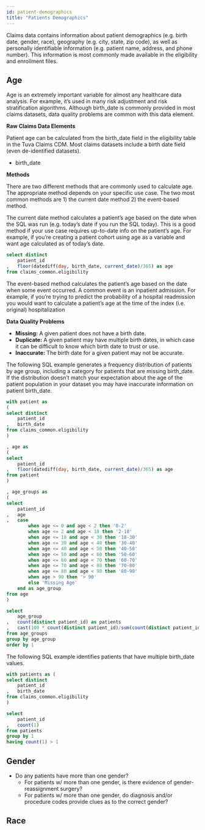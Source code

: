 ```yaml
---
id: patient-demographics
title: "Patients Demographics"
---
```

Claims data contains information about patient demographics (e.g. birth date, gender, race), geography (e.g. city, state, zip code), as well as personally identifiable information (e.g. patient name, address, and phone number).  This information is most commonly made available in the eligibility and enrollment files.

## Age

Age is an extremely important variable for almost any healthcare data analysis.  For example, it’s used in many risk adjustment and risk stratification algorithms.  Although birth_date is commonly provided in most claims datasets, data quality problems are common with this data element.

**Raw Claims Data Elements**

Patient age can be calculated from the birth_date field in the eligibility table in the Tuva Claims CDM.  Most claims datasets include a birth date field (even de-identified datasets).

- birth_date

**Methods**

There are two different methods that are commonly used to calculate age.  The appropriate method depends on your specific use case.  The two most common methods are 1) the current date method 2) the event-based method.

The current date method calculates a patient’s age based on the date when the SQL was run (e.g. today’s date if you run the SQL today).  This is a good method if your use case requires up-to-date info on the patient’s age.  For example, if you’re creating a patient cohort using age as a variable and want age calculated as of today’s date.

```sql
select distinct
    patient_id
,   floor(datediff(day, birth_date, current_date)/365) as age
from claims_common.eligibility
```

The event-based method calculates the patient’s age based on the date when some event occurred.  A common event is an inpatient admission.  For example, if you’re trying to predict the probability of a hospital readmission you would want to calculate a patient’s age at the time of the index (i.e. original) hospitalization

**Data Quality Problems**

- **Missing:** A given patient does not have a birth date.
- **Duplicate:** A given patient may have multiple birth dates, in which case it can be difficult to know which birth date to trust or use.
- **Inaccurate:** The birth date for a given patient may not be accurate.

The following SQL example generates a frequency distribution of patients by age group, including a category for patients that are missing birth_date.  If the distribution doesn’t match your expectation about the age of the patient population in your dataset you may have inaccurate information on patient birth_date.

```sql
with patient as
(
select distinct
    patient_id
,   birth_date
from claims_common.eligibility
)

, age as
(
select
    patient_id
,   floor(datediff(day, birth_date, current_date)/365) as age
from patient
)

, age_groups as
(
select
    patient_id
,   age
,   case 
        when age <= 0 and age < 2 then '0-2'
        when age <= 2 and age < 18 then '2-18'
        when age <= 18 and age < 30 then '18-30'
        when age <= 30 and age < 40 then '30-40'
        when age <= 40 and age < 50 then '40-50'
        when age <= 50 and age < 60 then '50-60'
        when age <= 60 and age < 70 then '60-70'
        when age <= 70 and age < 80 then '70-80'
        when age <= 80 and age < 90 then '80-90'
        when age > 90 then '> 90'
        else 'Missing Age' 
    end as age_group
from age
)

select
    age_group
,   count(distinct patient_id) as patients
,   cast(100 * count(distinct patient_id)/sum(count(distinct patient_id)) over() as numeric(38,1)) as percent
from age_groups
group by age_group
order by 1
```

The following SQL example identifies patients that have multiple birth_date values.

```sql
with patients as (
select distinct
    patient_id
,   birth_date
from claims_common.eligibility
)

select
    patient_id
,   count(1)
from patients
group by 1
having count(1) > 1
```

## Gender

- Do any patients have more than one gender?
    - For patients w/ more than one gender, is there evidence of gender-reassignment surgery?
    - For patients w/ more than one gender, do diagnosis and/or procedure codes provide clues as to the correct gender?

## Race
